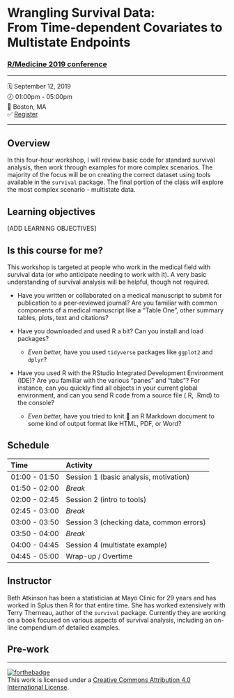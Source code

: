 Wrangling Survival Data: <br>From Time-dependent Covariates to
Multistate Endpoints
================

### [R/Medicine 2019 conference](https://r-medicine.com/)

-----

🗓 September 12, 2019  
🕗 01:00pm - 05:00pm  
📍 Boston, MA  
✅ [Register](https://cvent.me/en41V)

-----

## Overview

In this four-hour workshop, I will review basic code for standard
survival analysis, then work through examples for more complex
scenarios. The majority of the focus will be on creating the correct
dataset using tools available in the `survival` package. The final
portion of the class will explore the most complex scenario - multistate
data.

## Learning objectives

\[ADD LEARNING OBJECTIVES\]

## Is this course for me?

This workshop is targeted at people who work in the medical field with
survival data (or who anticipate needing to work with it). A very basic
understanding of survival analysis will be helpful, though not required.

  - Have you written or collaborated on a medical manuscript to submit
    for publication to a peer-reviewed journal? Are you familiar with
    common components of a medical manuscript like a “Table One”, other
    summary tables, plots, text and citations?

  - Have you downloaded and used R a bit? Can you install and load
    packages?
    
      - *Even better,* have you used `tidyverse` packages like `ggplot2`
        and `dplyr`?

  - Have you used R with the RStudio Integrated Development Environment
    (IDE)? Are you familiar with the various “panes” and “tabs”? For
    instance, can you quickly find all objects in your current global
    environment, and can you send R code from a source file (.R, .Rmd)
    to the console?
    
      - *Even better,* have you tried to knit 🧶 an R Markdown document
        to some kind of output format like HTML, PDF, or Word?

## Schedule

| Time          | Activity                                 |
| :------------ | :--------------------------------------- |
| 01:00 - 01:50 | Session 1 (basic analysis, motivation)   |
| 01:50 - 02:00 | *Break*                                  |
| 02:00 - 02:45 | Session 2 (intro to tools)               |
| 02:45 - 03:00 | *Break*                                  |
| 03:00 - 03:50 | Session 3 (checking data, common errors) |
| 03:50 - 04:00 | *Break*                                  |
| 04:00 - 04:45 | Session 4 (multistate example)           |
| 04:45 - 05:00 | Wrap-up / Overtime                       |

## Instructor

Beth Atkinson has been a statistician at Mayo Clinic for 29 years and
has worked in Splus then R for that entire time. She has worked
extensively with Terry Therneau, author of the `survival` package.
Currently they are working on a book focused on various aspects of
survival analysis, including an on-line compendium of detailed
examples.

## Pre-work

-----

[![forthebadge](https://forthebadge.com/images/badges/cc-by.svg)](https://creativecommons.org/licenses/by/4.0/)  
This work is licensed under a [Creative Commons Attribution 4.0
International License](https://creativecommons.org/licenses/by/4.0/).
